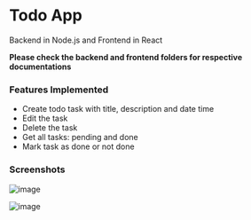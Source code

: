 # Todo App

Backend in Node.js and Frontend in React

**Please check the backend and frontend folders for respective documentations**

### Features Implemented
- Create todo task with title, description and date time
- Edit the task
- Delete the task
- Get all tasks: pending and done
- Mark task as done or not done

### Screenshots
![image](https://github.com/user-attachments/assets/00db40e0-5274-4529-8fd9-64665d0aff78)

![image](https://github.com/user-attachments/assets/e36efa81-efad-4b91-9a37-f7448ea73b51)



